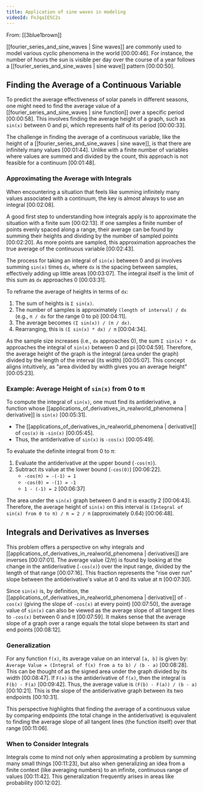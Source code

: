 ```yaml
---
title: Application of sine waves in modeling
videoId: FnJqaIESC2s
---
```


From: [[3blue1brown]] <br/> 

[[fourier_series_and_sine_waves | Sine waves]] are commonly used to model various cyclic phenomena in the world <a class="yt-timestamp" data-t="00:00:46">[00:00:46]</a>. For instance, the number of hours the sun is visible per day over the course of a year follows a [[fourier_series_and_sine_waves | sine wave]] pattern <a class="yt-timestamp" data-t="00:00:50">[00:00:50]</a>.

## Finding the Average of a Continuous Variable
To predict the average effectiveness of solar panels in different seasons, one might need to find the average value of a [[fourier_series_and_sine_waves | sine function]] over a specific period <a class="yt-timestamp" data-t="00:00:58">[00:00:58]</a>. This involves finding the average height of a graph, such as `sin(x)` between 0 and pi, which represents half of its period <a class="yt-timestamp" data-t="00:00:33">[00:00:33]</a>.

The challenge in finding the average of a continuous variable, like the height of a [[fourier_series_and_sine_waves | sine wave]], is that there are infinitely many values <a class="yt-timestamp" data-t="00:01:44">[00:01:44]</a>. Unlike with a finite number of variables where values are summed and divided by the count, this approach is not feasible for a continuum <a class="yt-timestamp" data-t="00:01:48">[00:01:48]</a>.

### Approximating the Average with Integrals
When encountering a situation that feels like summing infinitely many values associated with a continuum, the key is almost always to use an integral <a class="yt-timestamp" data-t="00:02:08">[00:02:08]</a>.

A good first step to understanding how integrals apply is to approximate the situation with a finite sum <a class="yt-timestamp" data-t="00:02:13">[00:02:13]</a>. If one samples a finite number of points evenly spaced along a range, their average can be found by summing their heights and dividing by the number of sampled points <a class="yt-timestamp" data-t="00:02:20">[00:02:20]</a>. As more points are sampled, this approximation approaches the true average of the continuous variable <a class="yt-timestamp" data-t="00:02:43">[00:02:43]</a>.

The process for taking an integral of `sin(x)` between 0 and pi involves summing `sin(x)` times `dx`, where `dx` is the spacing between samples, effectively adding up little areas <a class="yt-timestamp" data-t="00:03:07">[00:03:07]</a>. The integral itself is the limit of this sum as `dx` approaches 0 <a class="yt-timestamp" data-t="00:03:31">[00:03:31]</a>.

To reframe the average of heights in terms of `dx`:
1.  The sum of heights is `Σ sin(x)`.
2.  The number of samples is approximately `(length of interval) / dx` (e.g., `π / dx` for the range 0 to pi) <a class="yt-timestamp" data-t="00:04:11">[00:04:11]</a>.
3.  The average becomes `(Σ sin(x)) / (π / dx)`.
4.  Rearranging, this is `(Σ sin(x) * dx) / π` <a class="yt-timestamp" data-t="00:04:34">[00:04:34]</a>.

As the sample size increases (i.e., `dx` approaches 0), the sum `Σ sin(x) * dx` approaches the integral of `sin(x)` between 0 and pi <a class="yt-timestamp" data-t="00:04:59">[00:04:59]</a>. Therefore, the average height of the graph is the integral (area under the graph) divided by the length of the interval (its width) <a class="yt-timestamp" data-t="00:05:07">[00:05:07]</a>. This concept aligns intuitively, as "area divided by width gives you an average height" <a class="yt-timestamp" data-t="00:05:23">[00:05:23]</a>.

### Example: Average Height of `sin(x)` from 0 to π
To compute the integral of `sin(x)`, one must find its antiderivative, a function whose [[applications_of_derivatives_in_realworld_phenomena | derivative]] is `sin(x)` <a class="yt-timestamp" data-t="00:05:31">[00:05:31]</a>.
*   The [[applications_of_derivatives_in_realworld_phenomena | derivative]] of `cos(x)` is `-sin(x)` <a class="yt-timestamp" data-t="00:05:45">[00:05:45]</a>.
*   Thus, the antiderivative of `sin(x)` is `-cos(x)` <a class="yt-timestamp" data-t="00:05:49">[00:05:49]</a>.

To evaluate the definite integral from 0 to π:
1.  Evaluate the antiderivative at the upper bound (`-cos(π)`).
2.  Subtract its value at the lower bound (`-cos(0)`) <a class="yt-timestamp" data-t="00:06:22">[00:06:22]</a>.
    *   `-cos(π) = -(-1) = 1`
    *   `-cos(0) = -(1) = -1`
    *   `1 - (-1) = 2` <a class="yt-timestamp" data-t="00:06:37">[00:06:37]</a>

The area under the `sin(x)` graph between 0 and π is exactly 2 <a class="yt-timestamp" data-t="00:06:43">[00:06:43]</a>.
Therefore, the average height of `sin(x)` on this interval is `(Integral of sin(x) from 0 to π) / π = 2 / π` (approximately 0.64) <a class="yt-timestamp" data-t="00:06:48">[00:06:48]</a>.

## Integrals and Derivatives as Inverses
This problem offers a perspective on why integrals and [[applications_of_derivatives_in_realworld_phenomena | derivatives]] are inverses <a class="yt-timestamp" data-t="00:07:01">[00:07:01]</a>. The average value (2/π) is found by looking at the change in the antiderivative (`-cos(x)`) over the input range, divided by the length of that range <a class="yt-timestamp" data-t="00:07:16">[00:07:16]</a>. This fraction represents the "rise over run" slope between the antiderivative's value at 0 and its value at π <a class="yt-timestamp" data-t="00:07:30">[00:07:30]</a>.

Since `sin(x)` is, by definition, the [[applications_of_derivatives_in_realworld_phenomena | derivative]] of `-cos(x)` (giving the slope of `-cos(x)` at every point) <a class="yt-timestamp" data-t="00:07:50">[00:07:50]</a>, the average value of `sin(x)` can also be viewed as the average slope of all tangent lines to `-cos(x)` between 0 and π <a class="yt-timestamp" data-t="00:07:59">[00:07:59]</a>. It makes sense that the average slope of a graph over a range equals the total slope between its start and end points <a class="yt-timestamp" data-t="00:08:12">[00:08:12]</a>.

### Generalization
For any function `f(x)`, its average value on an interval `[a, b]` is given by:
`Average Value = (Integral of f(x) from a to b) / (b - a)` <a class="yt-timestamp" data-t="00:08:28">[00:08:28]</a>.
This can be thought of as the signed area under the graph divided by its width <a class="yt-timestamp" data-t="00:08:47">[00:08:47]</a>.
If `F(x)` is the antiderivative of `f(x)`, then the integral is `F(b) - F(a)` <a class="yt-timestamp" data-t="00:09:42">[00:09:42]</a>.
Thus, the average value is `(F(b) - F(a)) / (b - a)` <a class="yt-timestamp" data-t="00:10:21">[00:10:21]</a>. This is the slope of the antiderivative graph between its two endpoints <a class="yt-timestamp" data-t="00:10:31">[00:10:31]</a>.

This perspective highlights that finding the average of a continuous value by comparing endpoints (the total change in the antiderivative) is equivalent to finding the average slope of all tangent lines (the function itself) over that range <a class="yt-timestamp" data-t="00:11:06">[00:11:06]</a>.

### When to Consider Integrals
Integrals come to mind not only when approximating a problem by summing many small things <a class="yt-timestamp" data-t="00:11:23">[00:11:23]</a>, but also when generalizing an idea from a finite context (like averaging numbers) to an infinite, continuous range of values <a class="yt-timestamp" data-t="00:11:42">[00:11:42]</a>. This generalization frequently arises in areas like probability <a class="yt-timestamp" data-t="00:12:02">[00:12:02]</a>.